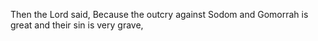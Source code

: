 Then the Lord said, Because the outcry against Sodom and Gomorrah is great and their sin is very grave,
